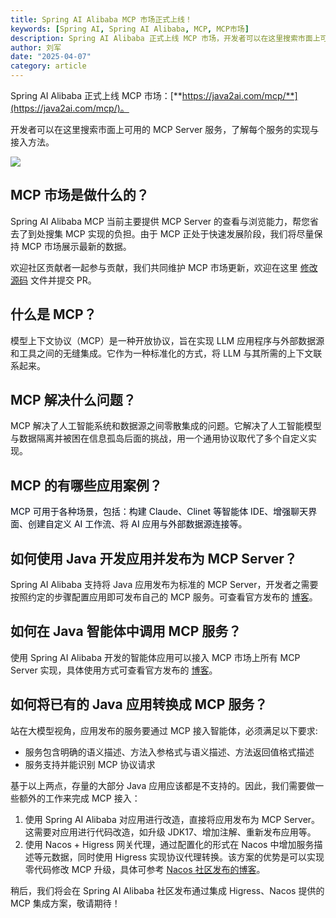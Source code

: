 ```yaml
---
title: Spring AI Alibaba MCP 市场正式上线！
keywords: [Spring AI, Spring AI Alibaba, MCP, MCP市场]
description: Spring AI Alibaba 正式上线 MCP 市场，开发者可以在这里搜索市面上可用的 MCP Server 服务，了解每个服务的实现与接入方法。
author: 刘军
date: "2025-04-07"
category: article
---
```


Spring AI Alibaba 正式上线 MCP 市场：[**https://java2ai.com/mcp/**](https://java2ai.com/mcp/)。

开发者可以在这里搜索市面上可用的 MCP Server 服务，了解每个服务的实现与接入方法。

![](/img/blog/mcp-marketplace/marketplace-screenshot.png)

## MCP 市场是做什么的？
Spring AI Alibaba MCP 当前主要提供 MCP Server 的查看与浏览能力，帮您省去了到处搜集 MCP 实现的负担。由于 MCP 正处于快速发展阶段，我们将尽量保持 MCP 市场展示最新的数据。

欢迎社区贡献者一起参与贡献，我们共同维护 MCP 市场更新，欢迎在这里 [修改源码](https://github.com/springaialibaba/spring-ai-alibaba-website/blob/main/src/components/plugin/McpHub/PluginEnum.js) 文件并提交 PR。

## 什么是 MCP？
模型上下文协议（MCP）是一种开放协议，旨在实现 LLM 应用程序与外部数据源和工具之间的无缝集成。它作为一种标准化的方式，将 LLM 与其所需的上下文联系起来。

## MCP 解决什么问题？
MCP 解决了人工智能系统和数据源之间零散集成的问题。它解决了人工智能模型与数据隔离并被困在信息孤岛后面的挑战，用一个通用协议取代了多个自定义实现。

## MCP 的有哪些应用案例？
<font style="color:rgb(2, 8, 23);">MCP 可用于各种场景，包括：构建 Claude、Clinet 等智能体 IDE、增强聊天界面、创建自定义 AI 工作流、将 AI 应用与外部数据源连接等。</font>

## 如何使用 Java 开发应用并发布为 MCP Server？
Spring AI Alibaba 支持将 Java 应用发布为标准的 MCP Server，开发者之需要按照约定的步骤配置应用即可发布自己的 MCP 服务。可查看官方发布的 [博客](https://java2ai.com/blog/spring-ai-alibaba-mcp/#22-%E4%BD%BF%E7%94%A8-spring-ai-mcp-%E5%BF%AB%E9%80%9F%E6%90%AD%E5%BB%BA-mcp-server)。

## 如何在 Java 智能体中调用 MCP 服务？
使用 Spring AI Alibaba 开发的智能体应用可以接入 MCP 市场上所有 MCP Server 实现，具体使用方式可查看官方发布的 [博客](https://java2ai.com/blog/spring-ai-alibaba-mcp/#22-%E4%BD%BF%E7%94%A8-spring-ai-mcp-%E5%BF%AB%E9%80%9F%E6%90%AD%E5%BB%BA-mcp-server)。

## 如何将已有的 Java 应用转换成 MCP 服务？
站在大模型视角，应用发布的服务要通过 MCP 接入智能体，必须满足以下要求:

+ 服务包含明确的语义描述、方法入参格式与语义描述、方法返回值格式描述
+ 服务支持并能识别 MCP 协议请求

基于以上两点，存量的大部分 Java 应用应该都是不支持的。因此，我们需要做一些额外的工作来完成 MCP 接入：

1. 使用 Spring AI Alibaba 对应用进行改造，直接将应用发布为 MCP Server。这需要对应用进行代码改造，如升级 JDK17、增加注解、重新发布应用等。
2. 使用 Nacos + Higress 网关代理，通过配置化的形式在 Nacos 中增加服务描述等元数据，同时使用 Higress 实现协议代理转换。该方案的优势是可以实现零代码修改 MCP 升级，具体可参考 [Nacos 社区发布的博客](https://nacos.io/blog/nacos-gvr7dx_awbbpb_vksfvdh9258pgddl/)。

稍后，我们将会在 Spring AI Alibaba 社区发布通过集成 Higress、Nacos 提供的 MCP 集成方案，敬请期待！


